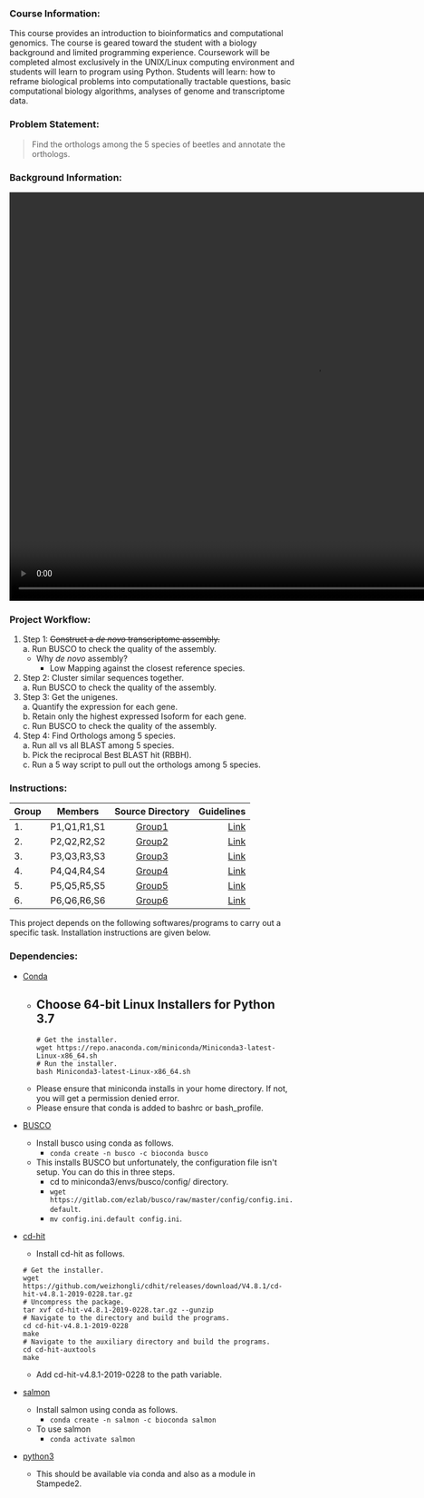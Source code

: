 ### Course Information:
This course provides an introduction to bioinformatics and computational genomics. The course is geared toward the student with a biology background and limited programming experience. Coursework will be completed almost exclusively in the UNIX/Linux computing environment and students will learn to program using Python. Students will learn: how to reframe biological problems into computationally tractable questions, basic computational biology algorithms, analyses of genome and transcriptome data.

### Problem Statement:

> Find the orthologs among the 5 species of beetles and annotate the orthologs.

### Background Information:

<video width="1080" height="720" src="data/Transcriptomics.mp4" controls>Sorry, your browser doesn't support HTML5 <code>video</code>, but you candownload this video from the
<a href="data/Transcriptomics.mp4">Internet Archive</a>.
</video>

### Project Workflow:
1. Step 1: ~~Construct a _de novo_ transcriptome assembly.~~  
	a. Run BUSCO to check the quality of the assembly.  
	- Why _de novo_ assembly?
		- Low Mapping against the closest reference species.  
2. Step 2: Cluster similar sequences together.  
	a. Run BUSCO to check the quality of the assembly.   
3. Step 3: Get the unigenes.  
	a. Quantify the expression for each gene.  
	b. Retain only the highest expressed Isoform for each gene.  
	c. Run BUSCO to check the quality of the assembly.  
4. Step 4: Find Orthologs among 5 species.  
	a. Run all vs all BLAST among 5 species.  
	b. Pick the reciprocal Best BLAST hit (RBBH).  
	c. Run a 5 way script to pull out the orthologs among 5 species.  

### Instructions:


|Group|Members|Source Directory|Guidelines|
|-----|:-----:|:------------:|--------:|
|1. | P1,Q1,R1,S1|[Group1](group1)|[Link](https://www.google.com)|
|2. | P2,Q2,R2,S2|[Group2](group2)|[Link](https://www.google.com)|
|3. | P3,Q3,R3,S3|[Group3](group3)|[Link](https://www.google.com)|
|4. | P4,Q4,R4,S4|[Group4](group4)|[Link](https://www.google.com)|
|5. | P5,Q5,R5,S5|[Group5](group5)|[Link](https://www.google.com)|
|6. | P6,Q6,R6,S6|[Group6](group6)|[Link](https://www.google.com)|

This project depends on the following softwares/programs to carry out a specific task. Installation instructions are given below.

### Dependencies:

- [Conda](https://docs.conda.io/en/latest/miniconda.html)
	- Choose 64-bit Linux Installers for Python 3.7
		-
		```
		# Get the installer.
		wget https://repo.anaconda.com/miniconda/Miniconda3-latest-Linux-x86_64.sh
		# Run the installer.
		bash Miniconda3-latest-Linux-x86_64.sh
		```
	- Please ensure that miniconda installs in your home directory. If not, you will get a permission denied error.
	- Please ensure that conda is added to bashrc or bash_profile.
- [BUSCO](https://busco.ezlab.org)
	- Install busco using conda as follows.
		- `conda create -n busco -c bioconda busco`
	- This installs BUSCO but unfortunately, the configuration file isn't setup. You can do this in three steps.
		- cd to miniconda3/envs/busco/config/ directory.
		- `wget https://gitlab.com/ezlab/busco/raw/master/config/config.ini.default`.
		- `mv config.ini.default config.ini`.

- [cd-hit](http://weizhongli-lab.org/cd-hit/)
	- Install cd-hit as follows.
	```
	# Get the installer.
	wget https://github.com/weizhongli/cdhit/releases/download/V4.8.1/cd-hit-v4.8.1-2019-0228.tar.gz
	# Uncompress the package.
	tar xvf cd-hit-v4.8.1-2019-0228.tar.gz --gunzip
	# Navigate to the directory and build the programs.
	cd cd-hit-v4.8.1-2019-0228
	make
	# Navigate to the auxiliary directory and build the programs.
	cd cd-hit-auxtools
	make
	```
	- Add cd-hit-v4.8.1-2019-0228 to the path variable.
- [salmon](https://combine-lab.github.io/salmon/)
	- Install salmon using conda as follows.
		- `conda create -n salmon -c bioconda salmon`
	- To use salmon
		- `conda activate salmon`
- [python3](https://www.python.org)
	- This should be available via conda and also as a module in Stampede2.

